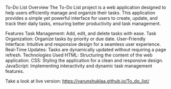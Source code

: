 To-Do List
Overview
The To-Do List project is a web application designed to help users efficiently manage and organize their tasks. This application provides a simple yet powerful interface for users to create, update, and track their daily tasks, ensuring better productivity and task management.

Features
Task Management: Add, edit, and delete tasks with ease.
Task Organization: Organize tasks by priority or due date.
User-Friendly Interface: Intuitive and responsive design for a seamless user experience.
Real-Time Updates: Tasks are dynamically updated without requiring a page refresh.
Technologies Used
HTML: Structuring the content of the web application.
CSS: Styling the application for a clean and responsive design.
JavaScript: Implementing interactivity and dynamic task management features.


Take a look at live version: https://varunshuklaa.github.io/To_do_list/
